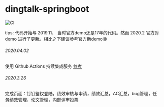 # dingtalk-springboot

![CI](https://github.com/zhanyeye/dingtalk-springboot/workflows/CI/badge.svg)

tips: 代码开始与 2019.11， 当时官方demo还是17年的代码。然而 2020.2 官方对 demo 进行了更新。相比之下建议参考官方新demo😢

###### 2020.04.02
使用 Github Actions 持续集成服务 [参考](https://segmentfault.com/a/1190000021914414)

###### 2020.3.26
完成页面：钉钉鉴权登陆，绩效审核与申请，绩效汇总，AC汇总，bug管理，任务绩效管理，论文管理，内部评审投票


